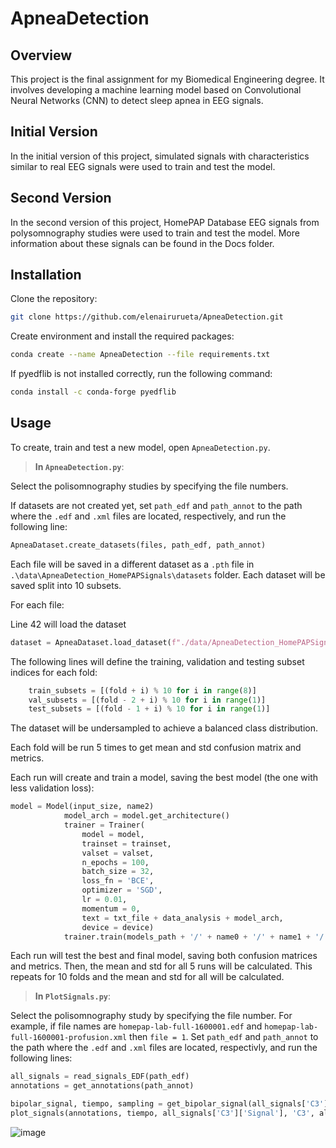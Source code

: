 # ApneaDetection
## Overview
This project is the final assignment for my Biomedical Engineering degree. It involves developing a machine learning model based on Convolutional Neural Networks (CNN) to detect sleep apnea in EEG signals.
## Initial Version
In the initial version of this project, simulated signals with characteristics similar to real EEG signals were used to train and test the model.
## Second Version
In the second version of this project, HomePAP Database EEG signals from polysomnography studies were used to train and test the model. More information about these signals can be found in the Docs folder.

## Installation

Clone the repository:
```bash
git clone https://github.com/elenairurueta/ApneaDetection.git
```
Create environment and install the required packages:
```bash
conda create --name ApneaDetection --file requirements.txt
```

If pyedflib is not installed correctly, run the following command:
```bash
conda install -c conda-forge pyedflib
```

## Usage
To create, train and test a new model, open ```ApneaDetection.py```. 

> **In ```ApneaDetection.py```**:

Select the polisomnography studies by specifying the file numbers. 

If datasets are not created yet, set ```path_edf``` and ```path_annot``` to the path where the ```.edf``` and ```.xml``` files are located, respectively, and run the following line: 
```python
ApneaDataset.create_datasets(files, path_edf, path_annot) 
```

Each file will be saved in a different dataset as a ```.pth``` file in ```.\data\ApneaDetection_HomePAPSignals\datasets``` folder. Each dataset will be saved split into 10 subsets.

For each file:

Line 42 will load the dataset
```python
dataset = ApneaDataset.load_dataset(f"./data/ApneaDetection_HomePAPSignals/datasets/dataset2_archivo_1600{file:03d}.pth")
```

The following lines will define the training, validation and testing subset indices for each fold:
```python
    train_subsets = [(fold + i) % 10 for i in range(8)]
    val_subsets = [(fold - 2 + i) % 10 for i in range(1)]
    test_subsets = [(fold - 1 + i) % 10 for i in range(1)]
```

The dataset will be undersampled to achieve a balanced class distribution.

Each fold will be run 5 times to get mean and std confusion matrix and metrics.

Each run will create and train a model, saving the best model (the one with less validation loss):
```python
model = Model(input_size, name2)
            model_arch = model.get_architecture()
            trainer = Trainer(
                model = model,
                trainset = trainset,
                valset = valset,
                n_epochs = 100,
                batch_size = 32,
                loss_fn = 'BCE',
                optimizer = 'SGD',
                lr = 0.01,
                momentum = 0,
                text = txt_file + data_analysis + model_arch,
                device = device)
            trainer.train(models_path + '/' + name0 + '/' + name1 + '/' + name2, verbose = True, plot = False, save_best_model = True)
```
Each run will test the best and final model, saving both confusion matrices and metrics. Then, the mean and std for all 5 runs will be calculated.
This repeats for 10 folds and the mean and std for all will be calculated.


> **In ```PlotSignals.py```**:

Select the polisomnography study by specifying the file number. For example, if file names are ```homepap-lab-full-1600001.edf``` and ```homepap-lab-full-1600001-profusion.xml``` then ```file = 1```. 
Set ```path_edf``` and ```path_annot``` to the path where the ```.edf``` and ```.xml``` files are located, respectivly, and run the following lines:
```python
all_signals = read_signals_EDF(path_edf)
annotations = get_annotations(path_annot)

bipolar_signal, tiempo, sampling = get_bipolar_signal(all_signals['C3'], all_signals['O1'])
plot_signals(annotations, tiempo, all_signals['C3']['Signal'], 'C3', all_signals['O1']['Signal'], 'O1', bipolar_signal, 'C3-O1')
```
![image](https://github.com/user-attachments/assets/2fc652f4-fb7a-4217-ba57-85eab6629e38)

